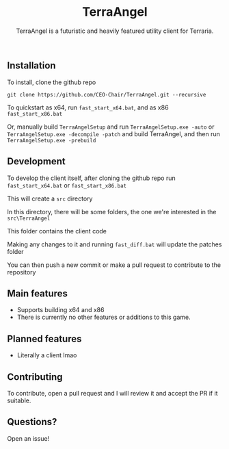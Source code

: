 
<h1 align="center">
TerraAngel
</h1>
<p align="center">
TerraAngel is a futuristic and heavily featured utility client for Terraria.
</p>
<br>

<h2>
Installation
</h2>

To install, clone the github repo

```git clone https://github.com/CEO-Chair/TerraAngel.git --recursive```

To quickstart as x64, run `fast_start_x64.bat`, and as x86 `fast_start_x86.bat`

Or, manually build `TerraAngelSetup` and run `TerraAngelSetup.exe -auto` or `TerraAngelSetup.exe -decompile -patch` and build TerraAngel, and then run `TerraAngelSetup.exe -prebuild`

<h2>
Development
</h2>


To develop the client itself, after cloning the github repo
run  `fast_start_x64.bat` or `fast_start_x86.bat`

This will create a `src` directory

In this directory, there will be some folders, the one we're interested in the `src\TerraAngel`

This folder contains the client code

Making any changes to it and running `fast_diff.bat` will update the patches folder

You can then push a new commit or make a pull request to contribute to the repository

<h2>
Main features
</h2>


- Supports building x64 and x86
- There is currently no other features or additions to this game.

<h2>
Planned features
</h2>


- Literally a client lmao

<h2>
Contributing
</h2>


To contribute, open a pull request and I will review it and accept the PR if it suitable.

<h2>
Questions?
</h2>


Open an issue!
